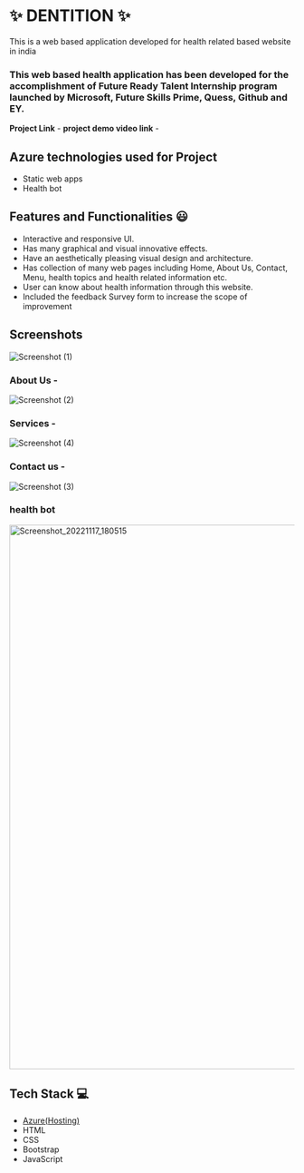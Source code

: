 # ✨  DENTITION ✨

This is a web based application developed for health related based website in india

### This web based health application has been developed for the accomplishment of Future Ready Talent Internship program launched by Microsoft, Future Skills Prime, Quess, Github and EY.


**Project Link** -
**project demo video link** - 

## Azure technologies used for Project

- Static web apps
- Health bot

## Features and Functionalities 😃

- Interactive and responsive UI.
- Has many graphical and visual innovative effects.
- Have an aesthetically pleasing visual design and architecture.
- Has collection of many web pages including Home, About Us, Contact, Menu, health topics and health related information etc.
- User can know about health information through this website.
- Included the feedback Survey form to increase the scope of improvement 

## Screenshots




![Screenshot (1)](https://user-images.githubusercontent.com/113498237/202691614-13dd4ca9-3e1a-49e5-99d7-6932428af9ba.png)



   

### About Us -

![Screenshot (2)](https://user-images.githubusercontent.com/113498237/202691795-4c759972-9bf9-4a8f-83c4-3dfe434bf11d.png)








### Services -

![Screenshot (4)](https://user-images.githubusercontent.com/113498237/202692046-77704aaa-3526-47c9-9e14-2dc03dd464b4.png)








### Contact us -

![Screenshot (3)](https://user-images.githubusercontent.com/113498237/202691966-ff72d748-67bb-4fde-94db-faae9296f795.png)







### health bot






<img width="960" alt="Screenshot_20221117_180515" src="https://user-images.githubusercontent.com/113498237/202692239-4f6af6d4-1b15-4fc4-9c78-056d02d4432e.png">



## Tech Stack 💻

- [Azure(Hosting)](https://azure.microsoft.com/en-in/features/azure-portal/)
- HTML
- CSS
- Bootstrap
- JavaScript
